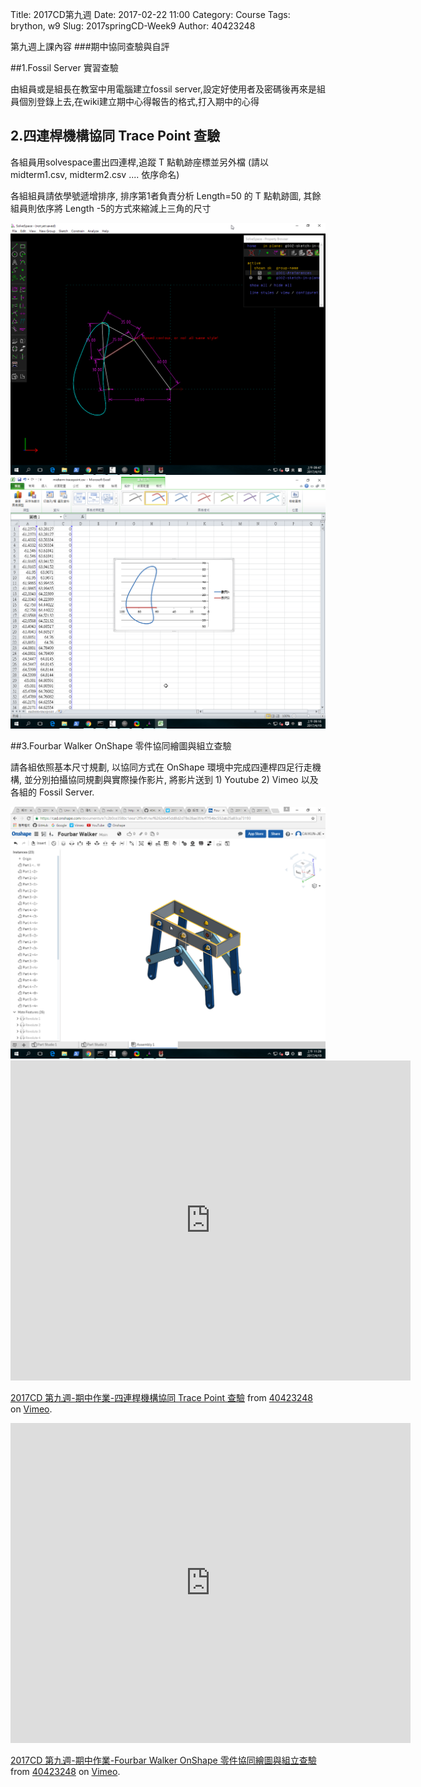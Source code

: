 Title: 2017CD第九週
Date: 2017-02-22 11:00
Category: Course
Tags: brython, w9
Slug: 2017springCD-Week9
Author: 40423248


第九週上課內容
###期中協同查驗與自評

##1.Fossil Server 實習查驗

由組員或是組長在教室中用電腦建立fossil server,設定好使用者及密碼後再來是組員個別登錄上去,在wiki建立期中心得報告的格式,打入期中的心得




## 2.四連桿機構協同 Trace Point 查驗

各組員用solvespace畫出四連桿,追蹤 T 點軌跡座標並另外檔 (請以 midterm1.csv, midterm2.csv .... 依序命名) 

各組組員請依學號遞增排序, 排序第1者負責分析 Length=50 的 T 點軌跡圖, 其餘組員則依序將 Length -5的方式來縮減上三角的尺寸

<img src="./../data/Week9/fourbar-1.png" width="600" />

<img src="./../data/Week9/fourbar-2.png" width="600" />

##3.Fourbar Walker OnShape 零件協同繪圖與組立查驗

請各組依照基本尺寸規劃, 以協同方式在 OnShape 環境中完成四連桿四足行走機構, 並分別拍攝協同規劃與實際操作影片, 將影片送到 1) Youtube 2) Vimeo 以及各組的 Fossil Server.

<img src="./../data/Week9/Fourbar Walker.png" width="600" />

<iframe src="https://player.vimeo.com/video/213787448" width="640" height="512" frameborder="0" webkitallowfullscreen mozallowfullscreen allowfullscreen></iframe>
<p><a href="https://vimeo.com/213787448">2017CD 第九週-期中作業-四連桿機構協同 Trace Point 查驗</a> from <a href="https://vimeo.com/user46447136">40423248</a> on <a href="https://vimeo.com">Vimeo</a>.</p>

<iframe src="https://player.vimeo.com/video/213787524" width="640" height="512" frameborder="0" webkitallowfullscreen mozallowfullscreen allowfullscreen></iframe>
<p><a href="https://vimeo.com/213787524">2017CD 第九週-期中作業-Fourbar Walker OnShape 零件協同繪圖與組立查驗</a> from <a href="https://vimeo.com/user46447136">40423248</a> on <a href="https://vimeo.com">Vimeo</a>.</p>





